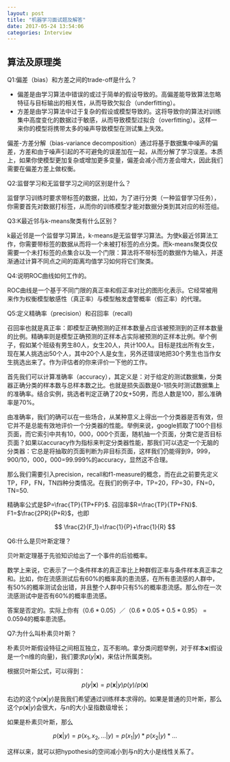 ```yaml
---
layout: post
title: "机器学习面试题及解答"
date: 2017-05-24 13:54:06
categories: Interview
---
```

## 算法及原理类

Q1:偏差（bias）和方差之间的trade-off是什么？

- 偏差是由学习算法中错误的或过于简单的假设导致的。高偏差能导致算法忽略特征与目标输出的相关性，从而导致欠拟合（underfitting）。
- 方差是由学习算法中过于复杂的假设或模型导致的。这将导致你的算法对训练集中高度变化的数据过于敏感，从而导致模型过拟合（overfitting）。这样一来你的模型将携带太多的噪声导致模型在测试集上失效。

偏差-方差分解（bias-variance decomposition）通过将基于数据集中噪声的偏差，方差和由于噪声引起的不可避免的误差加在一起，从而分解了学习误差。本质上，如果你使模型更加复杂或增加更多变量，偏差会减小而方差会增大，因此我们需要在偏差方差上做权衡。

Q2:监督学习和无监督学习之间的区别是什么？

监督学习训练时要求带标签的数据，比如，为了进行分类（一种监督学习任务），你需要首先对数据打标签，从而你的训练模型才能对数据分类到其对应的标签组。

Q3:K最近邻与k-means聚类有什么区别？

k最近邻是一个监督学习算法，k-means是无监督学习算法。为使k最近邻算法工作，你需要带标签的数据从而将一个未被打标签的点分类。而k-means聚类仅仅需要一个未打标签的点集合以及一个门限：算法将不带标签的数据作为输入，并逐渐通过计算不同点之间的距离均值学习如何将它们聚类。

Q4:说明ROC曲线如何工作的。

ROC曲线是一个基于不同门限的真正率和假正率对比的图形化表示。它经常被用来作为权衡模型敏感性（真正率）与模型触发虚警概率（假正率）的代理。

Q5:定义精确率（precision）和召回率（recall)

召回率也就是真正率：即模型正确预测的正样本数量占应该被预测到的正样本数量的比例。精确率则是模型正确预测的正样本占实际被预测的正样本比例。举个例子，假如某个班级有男生80人，女生20人，共计100人。目标是找出所有女生，现在某人挑选出50个人，其中20个人是女生，另外还错误地把30个男生也当作女生挑选出来了。作为评估者的你来评价一下他的工作。

首先我们可以计算准确率（accuracy），其定义是：对于给定的测试数据集，分类器正确分类的样本数与总样本数之比。也就是损失函数是0-1损失时测试数据集上的准确率。结合实例，挑选者判定正确了20女+50男，而总人数是100，那么准确率是70%。

由准确率，我们的确可以在一些场合，从某种意义上得出一个分类器是否有效，但它并不是总能有效地评价一个分类器的性能。举例来说，google抓取了100个目标页面，而它索引中共有10，000，000个页面，随机抽一个页面，分类它是否目标页面？如果以accuracy作为指标来判定分类器性能，那我们可以选定一个无脑的分类器：它总是将抽取的页面判断为非目标页面，这样我们仍能得到9，999，900/10，000，000=99.999%的accuracy，显然这不合理。

那么我们需要引入precision，recall和f1-measure的概念，而在此之前要先定义TP，FP，FN，TN四种分类情况。在我们的例子中，TP=20，FP=30，FN=0，TN=50.

精确率公式是$P=\frac{TP}{TP+FP}$.
召回率$R=\frac{TP}{TP+FN}$.
F1=$\frac{2PR}{P+R}$，也即

$$
\frac{2}{F_1}=\frac{1}{P}+\frac{1}{R}
$$

Q6:什么是贝叶斯定理？

贝叶斯定理基于先验知识给出了一个事件的后验概率。

数学上来说，它表示了一个条件样本的真正率比上种群假正率与条件样本真正率之和。比如，你在流感测试后有60%的概率真的患流感，在所有患流感的人群中，有50%的概率测试会出错，并且整个人群中只有5%的概率患流感。那么你在一次流感测试中是否有60%的概率患流感。

答案是否定的。实际上你有$（0.6*0.05）／（0.6*0.05+0.5*0.95）=0.0594$的概率患流感。

Q7:为什么叫朴素贝叶斯？

朴素贝叶斯假设特征之间相互独立，互不影响。拿分类问题举例，对于样本$\textbf{x}$(假设是一个n维的向量)，我们要求$p(y|\textbf{x})$，来估计所属类别。

根据贝叶斯公式，可以得到：

$$
p(y|\textbf{x})=p(\textbf{x}|y)p(y)/p(\textbf{x})
$$

右边的这个$p(\textbf{x}|y)$是我我们希望通过训练样本求得的。如果是普通的贝叶斯，那么这个$p(\textbf{x}|y)$会很大，与n的大小呈指数级增长；

如果是朴素贝叶斯，那么

$$
p(\textbf{x}|y)=p(x_1,x_2,\ldots|y)=p(x_1|y)*p(x_2|y)*\ldots
$$

这样以来，就可以把hypothesis的空间减小到与n的大小是线性关系了。

